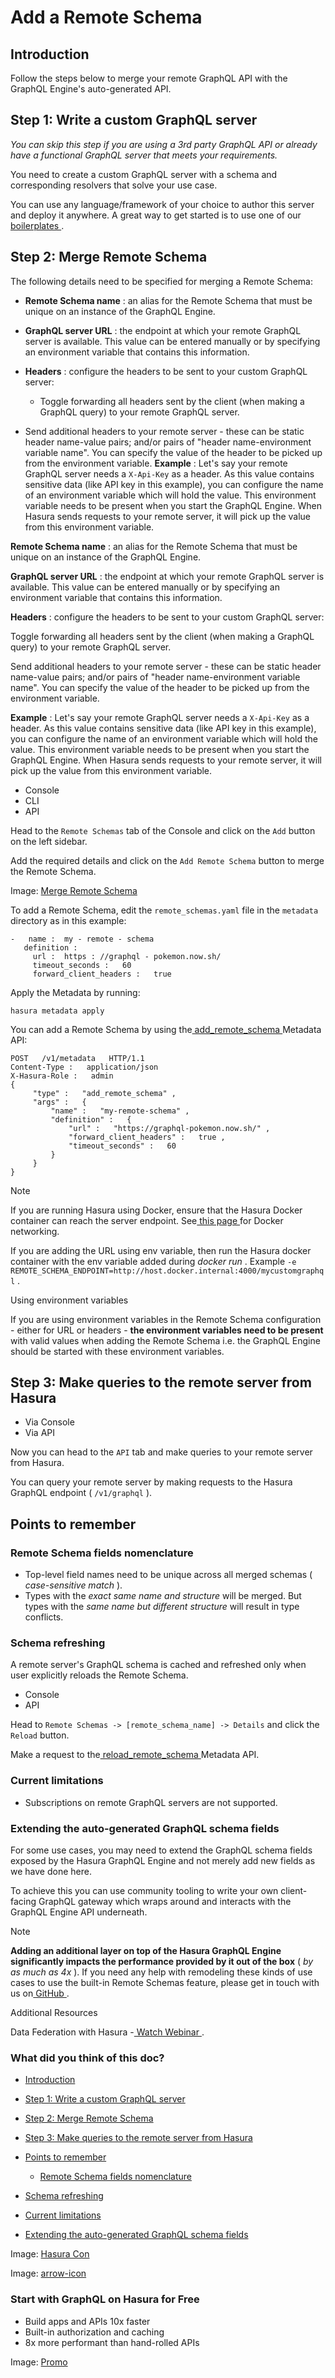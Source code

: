 # Add a Remote Schema

## Introduction​

Follow the steps below to merge your remote GraphQL API with the GraphQL Engine's auto-generated API.

## Step 1: Write a custom GraphQL server​

 *You can skip this step if you are using a 3rd party GraphQL API or already have a functional GraphQL server that meets
your requirements.* 

You need to create a custom GraphQL server with a schema and corresponding resolvers that solve your use case.

You can use any language/framework of your choice to author this server and deploy it anywhere. A great way to get
started is to use one of our[ boilerplates ](https://github.com/hasura/graphql-engine/tree/master/community/boilerplates/remote-schemas).

## Step 2: Merge Remote Schema​

The following details need to be specified for merging a Remote Schema:

- **Remote Schema name** : an alias for the Remote Schema that must be unique on an instance of the GraphQL Engine.
- **GraphQL server URL** : the endpoint at which your remote GraphQL server is available. This value can be entered
manually or by specifying an environment variable that contains this information.
- **Headers** : configure the headers to be sent to your custom GraphQL server:
    - Toggle forwarding all headers sent by the client (when making a GraphQL query) to your remote GraphQL server.

- Send additional headers to your remote server - these can be static header name-value pairs; and/or pairs of "header
name-environment variable name". You can specify the value of the header to be picked up from the environment
variable. **Example** : Let's say your remote GraphQL server needs a `X-Api-Key` as a header. As this value contains sensitive
data (like API key in this example), you can configure the name of an environment variable which will hold the
value. This environment variable needs to be present when you start the GraphQL Engine. When Hasura sends requests
to your remote server, it will pick up the value from this environment variable.


 **Remote Schema name** : an alias for the Remote Schema that must be unique on an instance of the GraphQL Engine.

 **GraphQL server URL** : the endpoint at which your remote GraphQL server is available. This value can be entered
manually or by specifying an environment variable that contains this information.

 **Headers** : configure the headers to be sent to your custom GraphQL server:

Toggle forwarding all headers sent by the client (when making a GraphQL query) to your remote GraphQL server.

Send additional headers to your remote server - these can be static header name-value pairs; and/or pairs of "header
name-environment variable name". You can specify the value of the header to be picked up from the environment
variable.

 **Example** : Let's say your remote GraphQL server needs a `X-Api-Key` as a header. As this value contains sensitive
data (like API key in this example), you can configure the name of an environment variable which will hold the
value. This environment variable needs to be present when you start the GraphQL Engine. When Hasura sends requests
to your remote server, it will pick up the value from this environment variable.

- Console
- CLI
- API


Head to the `Remote Schemas` tab of the Console and click on the `Add` button on the left sidebar.

Add the required details and click on the `Add Remote Schema` button to merge the Remote Schema.

Image: [ Merge Remote Schema ](https://hasura.io/docs/assets/images/add-remote-schemas-interface-27e0eaec7186ca0e42015698e4951493.png)

To add a Remote Schema, edit the `remote_schemas.yaml` file in the `metadata` directory as in this example:

```
-   name :  my - remote - schema
   definition :
     url :  https : //graphql - pokemon.now.sh/
     timeout_seconds :   60
     forward_client_headers :   true
```

Apply the Metadata by running:

`hasura metadata apply`

You can add a Remote Schema by using the[ add_remote_schema ](https://hasura.io/docs/latest/api-reference/metadata-api/remote-schemas/#metadata-add-remote-schema)Metadata API:

```
POST   /v1/metadata   HTTP/1.1
Content-Type :   application/json
X-Hasura-Role :   admin
{
     "type" :   "add_remote_schema" ,
     "args" :   {
         "name" :   "my-remote-schema" ,
         "definition" :   {
             "url" :   "https://graphql-pokemon.now.sh/" ,
             "forward_client_headers" :   true ,
             "timeout_seconds" :   60
         }
     }
}
```

Note

If you are running Hasura using Docker, ensure that the Hasura Docker container can reach the server endpoint. See[ this page ](https://hasura.io/docs/latest/deployment/deployment-guides/docker/#docker-networking)for Docker networking.

If you are adding the URL using env variable, then run the Hasura docker container with the env variable added during *docker run* . Example `-e REMOTE_SCHEMA_ENDPOINT=http://host.docker.internal:4000/mycustomgraphql` .

Using environment variables

If you are using environment variables in the Remote Schema configuration - either for URL or headers - **the
environment variables need to be present** with valid values when adding the Remote Schema i.e. the GraphQL Engine
should be started with these environment variables.

## Step 3: Make queries to the remote server from Hasura​

- Via Console
- Via API


Now you can head to the `API` tab and make queries to your remote server from Hasura.

You can query your remote server by making requests to the Hasura GraphQL endpoint ( `/v1/graphql` ).

## Points to remember​

### Remote Schema fields nomenclature​

- Top-level field names need to be unique across all merged schemas ( *case-sensitive match* ).
- Types with the *exact same name and structure* will be merged. But types with the *same name but different structure* will result in type conflicts.


### Schema refreshing​

A remote server's GraphQL schema is cached and refreshed only when user explicitly reloads the Remote Schema.

- Console
- API


Head to `Remote Schemas -> [remote_schema_name] -> Details` and click the `Reload` button.

Make a request to the[ reload_remote_schema ](https://hasura.io/docs/latest/api-reference/metadata-api/remote-schemas/#metadata-reload-remote-schema)Metadata API.

### Current limitations​

- Subscriptions on remote GraphQL servers are not supported.


### Extending the auto-generated GraphQL schema fields​

For some use cases, you may need to extend the GraphQL schema fields exposed by the Hasura GraphQL Engine and not merely
add new fields as we have done here.

To achieve this you can use community tooling to write your own client-facing GraphQL gateway which wraps around and
interacts with the GraphQL Engine API underneath.

Note

 **Adding an additional layer on top of the Hasura GraphQL Engine significantly impacts the performance provided by it
out of the box** ( *by as much as 4x* ). If you need any help with remodeling these kinds of use cases to use the built-in
Remote Schemas feature, please get in touch with us on[ GitHub ](https://github.com/hasura/graphql-engine/discussions).

Additional Resources

Data Federation with Hasura -[ Watch Webinar ](https://hasura.io/events/webinar/data-federation-hasura-graphql/?pg=docs&plcmt=body&cta=watch-webinar&tech=).

### What did you think of this doc?

- [ Introduction ](https://hasura.io/docs/latest/remote-schemas/adding-schema/#introduction)
- [ Step 1: Write a custom GraphQL server ](https://hasura.io/docs/latest/remote-schemas/adding-schema/#step-1-write-a-custom-graphql-server)
- [ Step 2: Merge Remote Schema ](https://hasura.io/docs/latest/remote-schemas/adding-schema/#merge-remote-schema)
- [ Step 3: Make queries to the remote server from Hasura ](https://hasura.io/docs/latest/remote-schemas/adding-schema/#step-3-make-queries-to-the-remote-server-from-hasura)
- [ Points to remember ](https://hasura.io/docs/latest/remote-schemas/adding-schema/#points-to-remember)
    - [ Remote Schema fields nomenclature ](https://hasura.io/docs/latest/remote-schemas/adding-schema/#remote-schema-fields-nomenclature)

- [ Schema refreshing ](https://hasura.io/docs/latest/remote-schemas/adding-schema/#schema-refreshing)

- [ Current limitations ](https://hasura.io/docs/latest/remote-schemas/adding-schema/#current-limitations)

- [ Extending the auto-generated GraphQL schema fields ](https://hasura.io/docs/latest/remote-schemas/adding-schema/#extending-the-auto-generated-graphql-schema-fields)


Image: [ Hasura Con ](https://res.cloudinary.com/dh8fp23nd/image/upload/v1686154570/hasura-con-2023/has-con-light-date_r2a2ud.png)

Image: [ arrow-icon ](https://res.cloudinary.com/dh8fp23nd/image/upload/v1683723549/main-web/chevron-right_ldbi7d.png)

### Start with GraphQL on Hasura for Free

- Build apps and APIs 10x faster
- Built-in authorization and caching
- 8x more performant than hand-rolled APIs


Image: [ Promo ](https://hasura.io/docs/assets/images/hasura-free-ff60e409244e0ea12b5a3045d1a9096b.png)